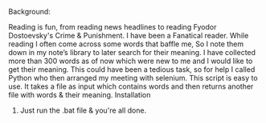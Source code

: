 Background:

Reading is fun, from reading news headlines to reading Fyodor Dostoevsky's Crime & Punishment. I have been a Fanatical reader. While reading I often come across some words that baffle me, So I note them down in my note’s library to later search for their meaning. I have collected more than 300 words as of now which were new to me and I would like to get their meaning. This could have been a tedious task, so for help I called Python who then arranged my meeting with selenium.
This script is easy to use. It takes a file as input which contains words and then returns another file with words & their meaning.
Installation
1.	 Just run the .bat file & you're all done.

